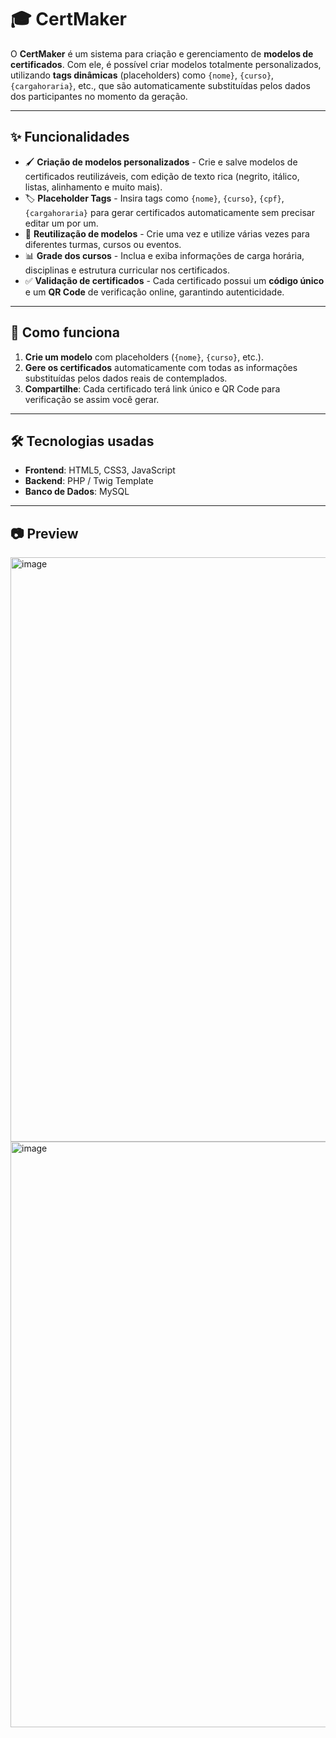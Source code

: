 # 🎓 CertMaker

O **CertMaker** é um sistema para criação e gerenciamento de **modelos de certificados**.
Com ele, é possível criar modelos totalmente personalizados, utilizando **tags dinâmicas** (placeholders) como `{nome}`, `{curso}`, `{cargahoraria}`, etc., que são automaticamente substituídas pelos dados dos participantes no momento da geração.

---

## ✨ Funcionalidades

- 🖌️ **Criação de modelos personalizados** - Crie e salve modelos de certificados reutilizáveis, com edição de texto rica (negrito, itálico, listas, alinhamento e muito mais).
- 🏷️ **Placeholder Tags** - Insira tags como `{nome}`, `{curso}`, `{cpf}`, `{cargahoraria}` para gerar certificados automaticamente sem precisar editar um por um.
- 🔄 **Reutilização de modelos** - Crie uma vez e utilize várias vezes para diferentes turmas, cursos ou eventos.
- 📊 **Grade dos cursos** - Inclua e exiba informações de carga horária, disciplinas e estrutura curricular nos certificados.
- ✅ **Validação de certificados** - Cada certificado possui um **código único** e um **QR Code** de verificação online, garantindo autenticidade.

---

## 🚀 Como funciona

1. **Crie um modelo** com placeholders (`{nome}`, `{curso}`, etc.).
2. **Gere os certificados** automaticamente com todas as informações substituídas pelos dados reais de contemplados.
3. **Compartilhe**: Cada certificado terá link único e QR Code para verificação se assim você gerar.

---

## 🛠️ Tecnologias usadas

- **Frontend**: HTML5, CSS3, JavaScript
- **Backend**: PHP / Twig Template
- **Banco de Dados**: MySQL

---

## 📷 Preview

<img width="1897" height="935" alt="image" src="https://github.com/user-attachments/assets/eb382ac4-3322-4c85-8167-5233a9521d9b" />
<img width="1893" height="937" alt="image" src="https://github.com/user-attachments/assets/60952c0a-7a5c-4e9f-92c9-983a55b2f64e" />

